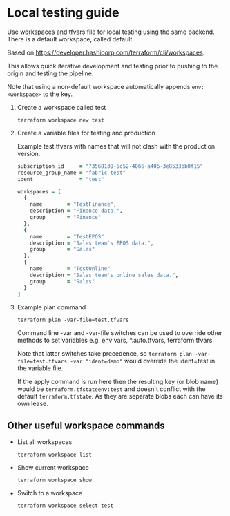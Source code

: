 # Local testing guide

Use workspaces and tfvars file for local testing using the same backend. There is a default workspace, called default.

Based on <https://developer.hashicorp.com/terraform/cli/workspaces>.

This allows quick iterative development and testing prior to pushing to the origin and testing the pipeline.

Note that using a non-default workspace automatically appends `env:<workspace>` to the key.

1. Create a workspace called test

    ```shell
    terraform workspace new test
    ```

1. Create a variable files for testing and production

    Example test.tfvars with names that will not clash with the production version.

    ```ruby
    subscription_id     = "73568139-5c52-4066-a406-3e8533bb0f15"
    resource_group_name = "fabric-test"
    ident               = "test"

    workspaces = [
      {
        name        = "TestFinance",
        description = "Finance data.",
        group       = "Finance"
      },
      {
        name        = "TestEPOS"
        description = "Sales team's EPOS data.",
        group       = "Sales"
      },
      {
        name        = "TestOnline"
        description = "Sales team's online sales data.",
        group       = "Sales"
      }
    ]
    ```

1. Example plan command

    ```shell
    terraform plan -var-file=test.tfvars
    ```

    Command line -var and -var-file switches can be used to override other methods to set variables e.g. env vars, *.auto.tfvars, terraform.tfvars.

    Note that latter switches take precedence, so `terraform plan -var-file=test.tfvars -var "ident=demo"` would override the ident=test in the variable file.

    If the apply command is run here then the resulting key (or blob name) would be `terraform.tfstateenv:test` and doesn't conflict with the default `terraform.tfstate`. As they are separate blobs each can have its own lease.

## Other useful workspace commands

- List all workspaces

    ```shell
    terraform workspace list
    ```

- Show current workspace

    ```shell
    terraform workspace show
    ```

- Switch to a workspace

    ```shell
    terraform workspace select test
    ```
